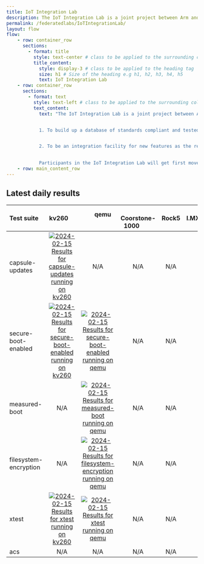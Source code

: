 ```yaml
---
title: IoT Integration Lab
description: The IoT Integration Lab is a joint project between Arm and Linaro to create interoperability between vendors creating embedded Linux products. 
permalink: /federatedlabs/IoTIntegrationLab/
layout: flow
flow:
    - row: container_row
      sections:
        - format: title
          style: text-center # class to be applied to the surrounding column
          title_content:
            style: display-3 # class to be applied to the heading tag
            size: h1 # Size of the heading e.g h1, h2, h3, h4, h5
            text: IoT Integration Lab
    - row: container_row
      sections:
        - format: text
          style: text-left # class to be applied to the surrounding column
          text_content:
            text: "The IoT Integration Lab is a joint project between Arm and Linaro to create interoperability between vendors creating embedded Linux products. The objective is two fold:


            1. To build up a database of standards compliant and tested SoCs, boards, OSes, and CSP agents that can be used by vendors to certify their products as compliant and can be used in their own product marketing


            2. To be an integration facility for new features as the relevant standards evolve to make sure new requirements are fit for purpose before they are deployed

            
            Participants in the IoT Integration Lab will get first mover advantage by being involved in the development of new features and receiving early notification of any integration problems."
    - row: main_content_row
---
```

## Latest daily results

| Test suite | &nbsp; &nbsp; &nbsp; &nbsp; kv260 &nbsp; &nbsp; &nbsp; &nbsp; | &nbsp; &nbsp; &nbsp; &nbsp; qemu &nbsp; &nbsp; &nbsp; &nbsp; | &nbsp; &nbsp; &nbsp; &nbsp; Coorstone-1000 &nbsp; &nbsp; &nbsp; &nbsp; | &nbsp; &nbsp; &nbsp; &nbsp; Rock5 &nbsp; &nbsp; &nbsp; &nbsp; | &nbsp; &nbsp; &nbsp; &nbsp; I.MX8.MINI &nbsp; &nbsp; &nbsp; &nbsp; |
|:---|:---:|:---:|:---:|:---:|:---:|
| capsule-updates | [![2024-02-15 Results for capsule-updates running on kv260](https://qa-reports.linaro.org/blueprints/nightly/build/latest-finished/badge?environment=kv260&suite=capsule-updates&passrate&title&hide_zeros=1)](https://qa-reports.linaro.org/blueprints/nightly/build/2024-02-15/testrun/22679160/suite/capsule-updates/tests/ "2024-02-15 Results for capsule-updates running on kv260") | N/A | N/A | N/A | N/A |
| secure-boot-enabled | [![2024-02-15 Results for secure-boot-enabled running on kv260](https://qa-reports.linaro.org/blueprints/nightly/build/latest-finished/badge?environment=kv260&suite=secure-boot-enabled&passrate&title&hide_zeros=1)](https://qa-reports.linaro.org/blueprints/nightly/build/2024-02-15/testrun/22679160/suite/secure-boot-enabled/tests/ "2024-02-15 Results for secure-boot-enabled running on kv260") | [![2024-02-15 Results for secure-boot-enabled running on qemu](https://qa-reports.linaro.org/blueprints/nightly/build/latest-finished/badge?environment=qemu&suite=secure-boot-enabled&passrate&title&hide_zeros=1)](https://qa-reports.linaro.org/blueprints/nightly/build/2024-02-15/testrun/22679162/suite/secure-boot-enabled/tests/ "2024-02-15 Results for secure-boot-enabled running on qemu") | N/A | N/A | N/A |
| measured-boot | N/A | [![2024-02-15 Results for measured-boot running on qemu](https://qa-reports.linaro.org/blueprints/nightly/build/latest-finished/badge?environment=qemu&suite=measured-boot&passrate&title&hide_zeros=1)](https://qa-reports.linaro.org/blueprints/nightly/build/2024-02-15/testrun/22679162/suite/measured-boot/tests/ "2024-02-15 Results for measured-boot running on qemu") | N/A | N/A | N/A |
| filesystem-encryption | N/A | [![2024-02-15 Results for filesystem-encryption running on qemu](https://qa-reports.linaro.org/blueprints/nightly/build/latest-finished/badge?environment=qemu&suite=filesystem-encryption&passrate&title&hide_zeros=1)](https://qa-reports.linaro.org/blueprints/nightly/build/2024-02-15/testrun/22679162/suite/filesystem-encryption/tests/ "2024-02-15 Results for filesystem-encryption running on qemu") | N/A | N/A | N/A |
| xtest | [![2024-02-15 Results for xtest running on kv260](https://qa-reports.linaro.org/blueprints/nightly/build/latest-finished/badge?environment=kv260&suite=xtest&passrate&title&hide_zeros=1)](https://qa-reports.linaro.org/blueprints/nightly/build/2024-02-15/testrun/22679160/suite/xtest/tests/ "2024-02-15 Results for xtest running on kv260") | [![2024-02-15 Results for xtest running on qemu](https://qa-reports.linaro.org/blueprints/nightly/build/latest-finished/badge?environment=qemu&suite=xtest&passrate&title&hide_zeros=1)](https://qa-reports.linaro.org/blueprints/nightly/build/2024-02-15/testrun/22679162/suite/xtest/tests/ "2024-02-15 Results for xtest running on qemu") | N/A | N/A | N/A |
| acs | N/A | N/A | N/A | N/A | N/A |
